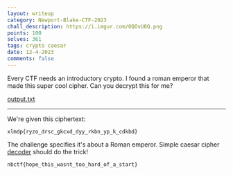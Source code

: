 ```yaml
---
layout: writeup
category: Newport-Blake-CTF-2023
chall_description: https://i.imgur.com/OQOvU8Q.png
points: 100
solves: 361
tags: crypto caesar
date: 12-4-2023
comments: false
---
```


Every CTF needs an introductory crypto. I found a roman emperor that made this super cool cipher. Can you decrypt this for me?  

[output.txt](https://github.com/Nightxade/ctf-writeups/assets/CTFs/Newport-Blake-CTF-2023/crypto/caesar-output.txt)  

---

We're given this ciphertext:  

	xlmdp{ryzo_drsc_gkcxd_dyy_rkbn_yp_k_cdkbd}

The challenge specifies it's about a Roman emperor. Simple caesar cipher [decoder](https://www.dcode.fr/caesar-cipher) should do the trick!  

    nbctf{hope_this_wasnt_too_hard_of_a_start}